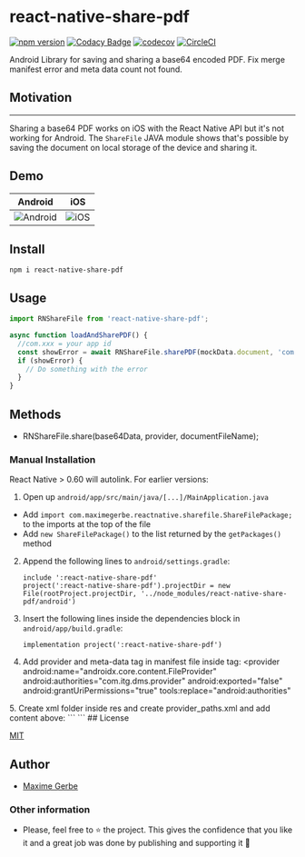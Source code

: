 
# react-native-share-pdf

[![npm version](https://badge.fury.io/js/react-native-share-pdf.svg)](https://badge.fury.io/js/react-native-share-pdf)
[![Codacy Badge](https://api.codacy.com/project/badge/Grade/3a793d6ce3894ea490cddd4c78fadc1a)](https://www.codacy.com?utm_source=github.com&amp;utm_medium=referral&amp;utm_content=MadeinFrance/react-native-share-base64-pdf&amp;utm_campaign=Badge_Grade)
[![codecov](https://codecov.io/gh/MadeinFrance/react-native-share-pdf/branch/master/graph/badge.svg?token=zRjKYpheMI)](https://codecov.io/gh/MadeinFrance/react-native-share-pdf)
[![CircleCI](https://circleci.com/gh/MadeinFrance/react-native-share-pdf/tree/master.svg?style=shield)](https://circleci.com/gh/MadeinFrance/react-native-share-base64-pdf/)


Android Library for saving and sharing a base64 encoded PDF. Fix merge manifest error and meta data count not found.

## Motivation
****
Sharing a base64 PDF works on iOS with the React Native API but it's not working for Android. The `ShareFile` JAVA module shows that's possible by saving the document on local storage of the device and sharing it.

## Demo

Android | iOS
------- | ---
![Android](https://github.com/MadeinFrance/react-native-share-pdf/raw/master/demo/res/android.gif) | ![iOS](https://github.com/MadeinFrance/react-native-share-pdf/raw/master/demo/res/ios.gif)

## Install

```shell
npm i react-native-share-pdf
```

## Usage

```js
import RNShareFile from 'react-native-share-pdf';

async function loadAndSharePDF() {
  //com.xxx = your app id
  const showError = await RNShareFile.sharePDF(mockData.document, 'com.xxx.provider' mockData.filename);
  if (showError) {
    // Do something with the error
  }
}

```

## Methods

* RNShareFile.share(base64Data, provider, documentFileName);

### Manual Installation

React Native > 0.60 will autolink. For earlier versions:

1. Open up `android/app/src/main/java/[...]/MainApplication.java`
  - Add `import com.maximegerbe.reactnative.sharefile.ShareFilePackage;` to the imports at the top of the file
  - Add `new ShareFilePackage()` to the list returned by the `getPackages()` method
2. Append the following lines to `android/settings.gradle`:
    ```
    include ':react-native-share-pdf'
    project(':react-native-share-pdf').projectDir = new File(rootProject.projectDir, '../node_modules/react-native-share-pdf/android')
    ```
3. Insert the following lines inside the dependencies block in `android/app/build.gradle`:
    ```
    implementation project(':react-native-share-pdf')
    ```
4. Add provider and meta-data tag in manifest file inside <application> tag: 
  <provider
      android:name="androidx.core.content.FileProvider"
      android:authorities="com.itg.dms.provider"
      android:exported="false"
      android:grantUriPermissions="true"
      tools:replace="android:authorities"
      >
      <meta-data
          android:name="android.support.FILE_PROVIDER_PATHS"
          android:resource="@xml/provider_paths"
          tools:replace="android:resource"
          ></meta-data>
  </provider> 
5. Create xml folder inside res and create provider_paths.xml and add content above:
```<?xml version="1.0" encoding="utf-8"?>
<paths xmlns:android="http://schemas.android.com/apk/res/android">
<external-path
    name="pdf_documents_for_sharing"
    path="pdf_documents_for_sharing/" />
    <files-path name="pdf_documents_for_sharing" path="pdf_documents_for_sharing/" />
</paths>```
## License

[MIT](https://opensource.org/licenses/MIT)

## Author

- [Maxime Gerbe](https://github.com/MadeinFrance)

### Other information

- Please, feel free to ⭐️ the project. This gives the confidence that you like it and a great job was done by publishing and supporting it 🤩
